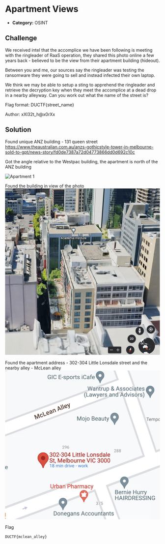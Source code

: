 # Apartment Views

- **Category:** OSINT

## Challenge

We received intel that the accomplice we have been following is meeting with the ringleader of RaaS operation, they shared this photo online a few years back - believed to be the view from their apartment building (hideout).

Between you and me, our sources say the ringleader was testing the ransomware they were going to sell and instead infected their own laptop.

We think we may be able to setup a sting to apprehend the ringleader and retrieve the decryption key when they meet the accomplice at a dead drop in a nearby alleyway. Can you work out what the name of the street is?

Flag format: DUCTF{street_name}

Author: xXl32t_h@x0rXx

## Solution

Found unique ANZ building - 131 queen street
https://www.theaustralian.com.au/anzs-gothicstyle-tower-in-melbourne-sold-to-gpt/news-story/fd0de7387a72d04773866dd0d692c10c

Got the angle relative to the Westpac building, the apartment is north of the ANZ building

![Apartment 1](./apartment1.png)

Found the building in view of the photo
![Apartment 2](./apartment2.png)

Found the apartment address - 302-304 Little Lonsdale street and the nearby alley - McLean alley
![Apartment 2](./apartment3.png)

Flag

```
DUCTF{mclean_alley}
```
